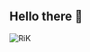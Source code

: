 ## Hello there :wave:

![RiK](https://github.com/ArikHn/ArikHn/assets/57228859/f072fcdc-97bd-4a2c-a081-84a752675453)

